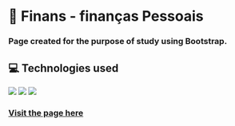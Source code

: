 # 💸 Finans - finanças Pessoais

### Page created for the purpose of study using Bootstrap.

## 💻 Technologies used
<img src="https://img.shields.io/badge/HTML5-E34F26?style=for-the-badge&logo=html5&logoColor=white"> <img src="https://img.shields.io/badge/CSS3-1572B6?style=for-the-badge&logo=css3&logoColor=white"> <img src="https://img.shields.io/badge/Bootstrap-563D7C?style=for-the-badge&logo=bootstrap&logoColor=white">

### <a href="http://davineves0.github.io/finans">Visit the page here</a>
